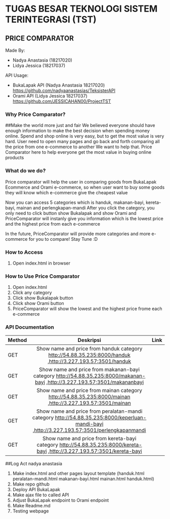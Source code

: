 # TUGAS BESAR TEKNOLOGI SISTEM TERINTEGRASI (TST)

## PRICE COMPARATOR

Made By:
- Nadya Anastasia (18217020)
- Lidya Jessica (18217037)

API Usage:
- BukaLapak API (Nadya Anastasia 18217020) https://github.com/nadyaanastasias/TeksisterAPI
- Orami API (Lidya Jessica 18217037) https://github.com/JESSICAHAN00/ProjectTST

### Why Price Comparator?
##Make the world more just and fair
We believed everyone should have enough information to make the best decision when spending money online. 
Spend and shop online is very easy, but to get the most value is very hard. 
User need to open many pages and go back and forth comparing all the price from one e-commerce to another
We want to help that.
Price Comparator here to help everyone get the most value in buying online products

### What do we do?
Price comparator will help the user in comparing goods from BukaLapak Ecommerce and Orami e-commerce, so when user want to buy
some goods they will know which e-commerce give the cheapest value 

Now you can access 5 categories which is handuk, makanan-bayi, kereta-bayi, mainan and perlengkapan-mandi
After you click the category, you only need to click button show Bukalapak and show Orami and PriceComparator will instanly 
give you information which is the lowest price and the highest price from each e-commerce

In the future, PriceComparator will provide more categories and more e-commerce for you to compare! Stay Tune :D

### How to Access
1. Open index.html in browser

### How to Use Price Comparator
1. Open index.html
2. Click any category
3. Click show Bukalapak button
4. Click show Orami button 
5. PriceComparator will show the lowest and the highest price frome each e-commerce

### API Documentation
| Method | Deskripsi | Link |
|--------|:---------:|------|
|GET     | Show name and price from handuk category http://54.88.35.235:8000/handuk  ,http://3.227.193.57:3501/handuk
|GET     | Show name and price from makanan-bayi category http://54.88.35.235:8000/makanan-bayi  ,http://3.227.193.57:3501/makananbayi
|GET     | Show name and price from mainan category http://54.88.35.235:8000/mainan  ,http://3.227.193.57:3501/mainan
|GET     | Show name and price from peralatan-mandi category http://54.88.35.235:8000/keperluan-mandi-bayi  ,http://3.227.193.57:3501/perlengkapanmandi
|GET     | Show name and price from kereta-bayi category http://54.88.35.235:8000/kereta-bayi  ,http://3.227.193.57:3501/kereta-bayi

##Log Act
nadya anastasia
1. Make index.html and other pages layout template (handuk.html peralatan-mandi.html makanan-bayi.html mainan.html handuk.html)
2. Make repo github
3. Deploy API BukaLapak
4. Make ajax file to called API
5. Adjust BukaLapak endpoint to Orami endpoint
6. Make Readme.md
7. Testing webpage



